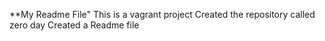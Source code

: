 **My Readme File"
This is a vagrant project 
Created the repository called zero day 
Created a Readme file
